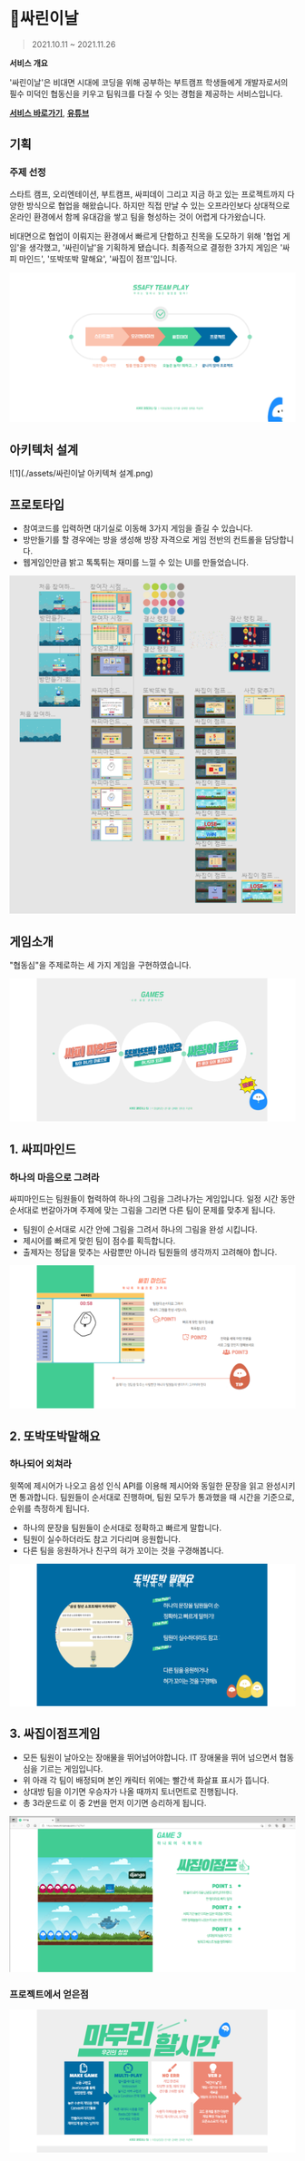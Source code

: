 # 🎈싸린이날

> 2021.10.11 ~ 2021.11.26

**서비스 개요**

'싸린이날'은 비대면 시대에 코딩을 위해 공부하는 부트캠프 학생들에게 개발자로서의 필수 미덕인 협동신을 키우고 팀워크를 다질 수 잇는 경험을 제공하는 서비스입니다.

**[서비스 바로가기](http://j5a301.p.ssafy.io/)**, **[유튜브](https://youtu.be/MdbGxToE6r4)**



## 기획

### 주제 선정

스타트 캠프, 오리엔테이션, 부트캠프, 싸피데이 그리고 지금 하고 있는 프로젝트까지 다양한 방식으로 협업을 해왔습니다. 하지만 직접 만날 수 있는 오프라인보다 상대적으로 온라인 환경에서 함께 유대감을 쌓고 팀을 형성하는 것이 어렵게 다가왔습니다.

비대면으로 협업이 이뤄지는 환경에서 빠르게 단합하고 친목을 도모하기 위해 '협업 게임'을 생각했고, '싸린이날'을 기획하게 됐습니다. 최종적으로 결정한 3가지 게임은 '싸피 마인드', '또박또박 말해요', '싸집이 점프'입니다.


![1](./assets/1.png)



## 아키텍처 설계

![1](./assets/싸린이날 아키텍쳐 설계.png)



## 프로토타입

* 참여코드를 입력하면 대기실로 이동해 3가지 게임을 즐길 수 있습니다.
* 방만들기를 할 경우에는 방을 생성해 방장 자격으로 게임 전반의 컨트롤을 담당합니다.
* 웹게임인만큼 밝고 톡톡튀는 재미를 느낄 수 있는 UI를 만들었습니다.

![p](./assets/p.png)



## 게임소개

"협동심"을 주제로하는 세 가지 게임을 구현하였습니다.

![2](./assets/2.png)



## 1. 싸피마인드

### 하나의 마음으로 그려라

싸피마인드는 팀원들이 협력하여 하나의 그림을 그려나가는 게임입니다. 일정 시간 동안 순서대로 번갈아가며 주제에 맞는 그림을 그리면 다른 팀이 문제를 맞추게 됩니다.

- 팀원이 순서대로 시간 안에 그림을 그려서 하나의 그림을 완성 시킵니다.
- 제시어를 빠르게 맞힌 팀이 점수를 획득합니다.
- 출제자는 정답을 맞추는 사람뿐만 아니라 팀원들의 생각까지 고려해야 합니다.

![2](./assets/3.png)



## 2. 또박또박말해요
### 하나되어 외쳐라

윗쪽에 제시어가 나오고 음성 인식 API를 이용해 제시어와 동일한 문장을 읽고 완성시키면 통과합니다. 팀원들이 순서대로 진행하며, 팀원 모두가 통과했을 때 시간을 기준으로, 순위를 측정하게 됩니다.

- 하나의 문장을 팀원들이 순서대로 정확하고 빠르게 말합니다.
- 팀원이 실수하더라도 참고 기다리며 응원합니다.
- 다른 팀을 응원하거나 친구의 혀가 꼬이는 것을 구경해봅니다.

![2](./assets/4.png)



## 3. 싸집이점프게임

* 모든 팀원이 날아오는 장애물을 뛰어넘어야합니다. IT 장애물을 뛰어 넘으면서 협동심을 기르는 게임입니다.
* 위 아래 각 팀이 배정되며 본인 캐릭터 위에는 빨간색 화살표 표시가 뜹니다.
* 상대방 팀을 이기면 우승자가 나올 때까지 토너먼트로 진행됩니다.
* 총 3라운드로 이 중 2번을 먼저 이기면 승리하게 됩니다.

![2](./assets/5.png)



### 프로젝트에서 얻은점



![2](./assets/6.png)



